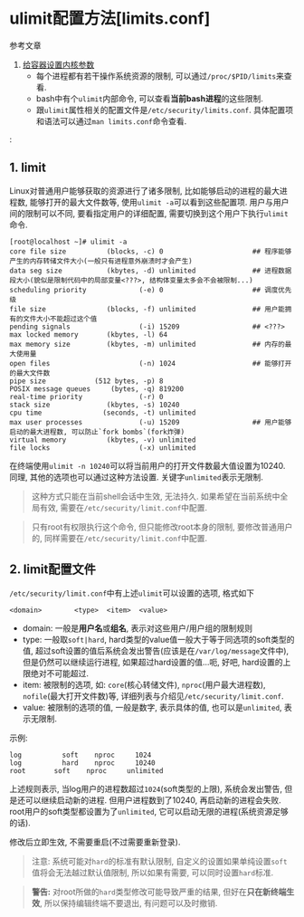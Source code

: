 # ulimit配置方法[limits.conf]

参考文章

1. [给容器设置内核参数](https://tencentcloudcontainerteam.github.io/2018/11/19/kernel-parameters-and-container/)
    - 每个进程都有若干操作系统资源的限制, 可以通过`/proc/$PID/limits`来查看.
    - bash中有个`ulimit`内部命令, 可以查看**当前bash进程**的这些限制.
    - 跟`ulimit`属性相关的配置文件是`/etc/security/limits.conf`. 具体配置项和语法可以通过`man limits.conf`命令查看. 

<!tags!>: <!linux应用技巧!>

## 1. limit

Linux对普通用户能够获取的资源进行了诸多限制, 比如能够启动的进程的最大进程数, 能够打开的最大文件数等, 使用`ulimit -a`可以看到这些配置项. 用户与用户间的限制可以不同, 要看指定用户的详细配置, 需要切换到这个用户下执行`ulimit`命令.

```
[root@localhost ~]# ulimit -a
core file size          (blocks, -c) 0                      ## 程序能够产生的内存转储文件大小(一般只有进程意外崩溃时才会产生)
data seg size           (kbytes, -d) unlimited              ## 进程数据段大小(貌似是限制代码中的局部变量<???>, 结构体变量太多会不会被限制...)
scheduling priority             (-e) 0                      ## 调度优先级
file size               (blocks, -f) unlimited              ## 用户能拥有的文件大小不能超过这个值
pending signals                 (-i) 15209                  ## <???>
max locked memory       (kbytes, -l) 64
max memory size         (kbytes, -m) unlimited              ## 内存的最大使用量
open files                      (-n) 1024                   ## 能够打开的最大文件数
pipe size            (512 bytes, -p) 8
POSIX message queues     (bytes, -q) 819200
real-time priority              (-r) 0
stack size              (kbytes, -s) 10240
cpu time               (seconds, -t) unlimited
max user processes              (-u) 15209                  ## 用户能够启动的最大进程数, 可以防止`fork bombs`(fork炸弹)
virtual memory          (kbytes, -v) unlimited 
file locks                      (-x) unlimited 
```

在终端使用`ulimit -n 10240`可以将当前用户的打开文件数最大值设置为10240. 同理, 其他的选项也可以通过这种方法设置. 关键字`unlimited`表示无限制.

> 这种方式只能在当前shell会话中生效, 无法持久. 如果希望在当前系统中全局有效, 需要在`/etc/security/limit.conf`中配置.

> 只有root有权限执行这个命令, 但只能修改root本身的限制, 要修改普通用户的, 同样需要在`/etc/security/limit.conf`中配置.

## 2. limit配置文件

`/etc/security/limit.conf`中有上述`ulimit`可以设置的选项, 格式如下

```
<domain>        <type>  <item>  <value>
```

- domain: 一般是**用户名**或**组名**, 表示对这些用户/用户组的限制规则
- type: 一般取`soft|hard`, hard类型的value值一般大于等于同选项的soft类型的值, 超过soft设置的值后系统会发出警告(应该是在`/var/log/message`文件中), 但是仍然可以继续运行进程,  如果超过hard设置的值...呃, 好吧, hard设置的上限绝对不可能超过.
- item: 被限制的选项, 如: `core`(核心转储文件), `nproc`(用户最大进程数), `nofile`(最大打开文件数)等, 详细列表与介绍见`/etc/security/limit.conf`.
- value: 被限制的选项的值, 一般是数字, 表示具体的值, 也可以是`unlimited`, 表示无限制.

示例:

```
log          soft    nproc     1024
log          hard    nproc     10240
root       soft    nproc     unlimited
```

上述规则表示, 当log用户的进程数超过`1024`(soft类型的上限), 系统会发出警告, 但是还可以继续启动新的进程. 但用户进程数到了10240, 再启动新的进程会失败. root用户的soft类型都设置为了`unlimited`, 它可以启动无限的进程(系统资源足够的话).

修改后立即生效, 不需要重启(不过需要重新登录).

> 注意: 系统可能对`hard`的标准有默认限制, 自定义的设置如果单纯设置`soft`值将会无法越过默认值限制, 所以如果有需要, 可以同时设置`hard`标准.

> **警告:** 对root所做的`hard`类型修改可能导致严重的结果, 但好在**只在新终端生效**, 所以保持编辑终端不要退出, 有问题可以及时撤销.

